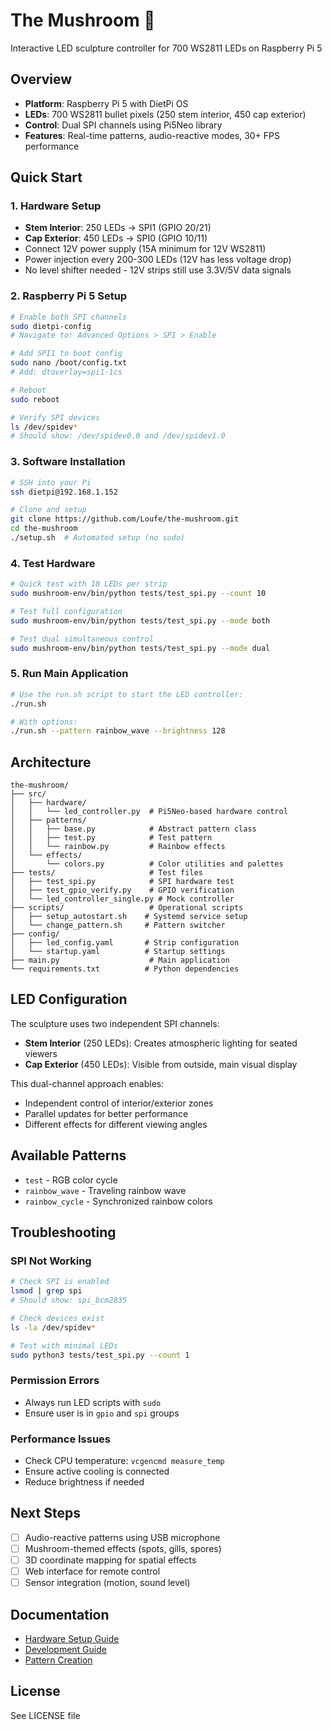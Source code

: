 # The Mushroom 🍄
Interactive LED sculpture controller for 700 WS2811 LEDs on Raspberry Pi 5

## Overview
- **Platform**: Raspberry Pi 5 with DietPi OS
- **LEDs**: 700 WS2811 bullet pixels (250 stem interior, 450 cap exterior)
- **Control**: Dual SPI channels using Pi5Neo library
- **Features**: Real-time patterns, audio-reactive modes, 30+ FPS performance

## Quick Start

### 1. Hardware Setup
- **Stem Interior**: 250 LEDs → SPI1 (GPIO 20/21)
- **Cap Exterior**: 450 LEDs → SPI0 (GPIO 10/11)
- Connect 12V power supply (15A minimum for 12V WS2811)
- Power injection every 200-300 LEDs (12V has less voltage drop)
- No level shifter needed - 12V strips still use 3.3V/5V data signals

### 2. Raspberry Pi 5 Setup
```bash
# Enable both SPI channels
sudo dietpi-config
# Navigate to: Advanced Options > SPI > Enable

# Add SPI1 to boot config
sudo nano /boot/config.txt
# Add: dtoverlay=spi1-1cs

# Reboot
sudo reboot

# Verify SPI devices
ls /dev/spidev*
# Should show: /dev/spidev0.0 and /dev/spidev1.0
```

### 3. Software Installation
```bash
# SSH into your Pi
ssh dietpi@192.168.1.152

# Clone and setup
git clone https://github.com/Loufe/the-mushroom.git
cd the-mushroom
./setup.sh  # Automated setup (no sudo)
```

### 4. Test Hardware
```bash
# Quick test with 10 LEDs per strip
sudo mushroom-env/bin/python tests/test_spi.py --count 10

# Test full configuration
sudo mushroom-env/bin/python tests/test_spi.py --mode both

# Test dual simultaneous control
sudo mushroom-env/bin/python tests/test_spi.py --mode dual
```

### 5. Run Main Application
```bash
# Use the run.sh script to start the LED controller:
./run.sh

# With options:
./run.sh --pattern rainbow_wave --brightness 128
```

## Architecture

```
the-mushroom/
├── src/
│   ├── hardware/
│   │   └── led_controller.py  # Pi5Neo-based hardware control
│   ├── patterns/
│   │   ├── base.py            # Abstract pattern class
│   │   ├── test.py            # Test pattern
│   │   └── rainbow.py         # Rainbow effects
│   └── effects/
│       └── colors.py          # Color utilities and palettes
├── tests/                     # Test files
│   ├── test_spi.py            # SPI hardware test
│   ├── test_gpio_verify.py    # GPIO verification
│   └── led_controller_single.py # Mock controller
├── scripts/                   # Operational scripts
│   ├── setup_autostart.sh    # Systemd service setup
│   └── change_pattern.sh     # Pattern switcher
├── config/
│   ├── led_config.yaml       # Strip configuration
│   └── startup.yaml          # Startup settings
├── main.py                    # Main application
└── requirements.txt          # Python dependencies
```

## LED Configuration

The sculpture uses two independent SPI channels:

- **Stem Interior** (250 LEDs): Creates atmospheric lighting for seated viewers
- **Cap Exterior** (450 LEDs): Visible from outside, main visual display

This dual-channel approach enables:
- Independent control of interior/exterior zones
- Parallel updates for better performance
- Different effects for different viewing angles

## Available Patterns
- `test` - RGB color cycle
- `rainbow_wave` - Traveling rainbow wave
- `rainbow_cycle` - Synchronized rainbow colors

## Troubleshooting

### SPI Not Working
```bash
# Check SPI is enabled
lsmod | grep spi
# Should show: spi_bcm2835

# Check devices exist
ls -la /dev/spidev*

# Test with minimal LEDs
sudo python3 tests/test_spi.py --count 1
```

### Permission Errors
- Always run LED scripts with `sudo`
- Ensure user is in `gpio` and `spi` groups

### Performance Issues
- Check CPU temperature: `vcgencmd measure_temp`
- Ensure active cooling is connected
- Reduce brightness if needed

## Next Steps
- [ ] Audio-reactive patterns using USB microphone
- [ ] Mushroom-themed effects (spots, gills, spores)
- [ ] 3D coordinate mapping for spatial effects
- [ ] Web interface for remote control
- [ ] Sensor integration (motion, sound level)

## Documentation
- [Hardware Setup Guide](docs/hardware-config.md)
- [Development Guide](docs/development-setup.md)
- [Pattern Creation](docs/manual-setup.md)

## License
See LICENSE file